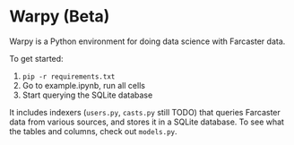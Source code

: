 # Warpy (Beta)

Warpy is a Python environment for doing data science with Farcaster data.

To get started:

1. `pip -r requirements.txt`
2. Go to example.ipynb, run all cells
3. Start querying the SQLite database

It includes indexers (`users.py`, `casts.py` still TODO) that queries Farcaster data from various sources, and stores it in a SQLite database. To see what the tables and columns, check out `models.py`.
